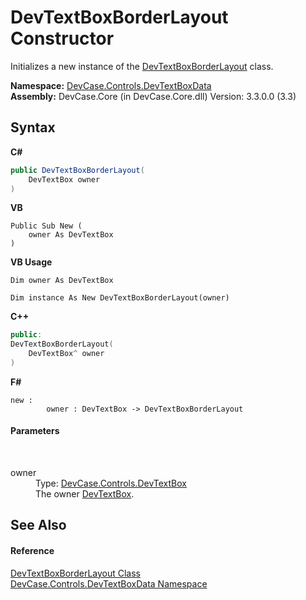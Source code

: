 # DevTextBoxBorderLayout Constructor 
 

Initializes a new instance of the <a href="T_DevCase_Controls_DevTextBoxData_DevTextBoxBorderLayout">DevTextBoxBorderLayout</a> class.

**Namespace:**&nbsp;<a href="N_DevCase_Controls_DevTextBoxData">DevCase.Controls.DevTextBoxData</a><br />**Assembly:**&nbsp;DevCase.Core (in DevCase.Core.dll) Version: 3.3.0.0 (3.3)

## Syntax

**C#**<br />
``` C#
public DevTextBoxBorderLayout(
	DevTextBox owner
)
```

**VB**<br />
``` VB
Public Sub New ( 
	owner As DevTextBox
)
```

**VB Usage**<br />
``` VB Usage
Dim owner As DevTextBox

Dim instance As New DevTextBoxBorderLayout(owner)
```

**C++**<br />
``` C++
public:
DevTextBoxBorderLayout(
	DevTextBox^ owner
)
```

**F#**<br />
``` F#
new : 
        owner : DevTextBox -> DevTextBoxBorderLayout
```


#### Parameters
&nbsp;<dl><dt>owner</dt><dd>Type: <a href="T_DevCase_Controls_DevTextBox">DevCase.Controls.DevTextBox</a><br />The owner <a href="T_DevCase_Controls_DevTextBox">DevTextBox</a>.</dd></dl>

## See Also


#### Reference
<a href="T_DevCase_Controls_DevTextBoxData_DevTextBoxBorderLayout">DevTextBoxBorderLayout Class</a><br /><a href="N_DevCase_Controls_DevTextBoxData">DevCase.Controls.DevTextBoxData Namespace</a><br />